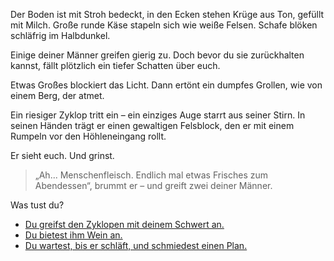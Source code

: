 <!-- Höhle -- Polyphem betritt die Höhle -->

Der Boden ist mit Stroh bedeckt, in den Ecken stehen Krüge aus Ton, gefüllt mit Milch. Große runde Käse stapeln sich wie weiße Felsen. Schafe blöken schläfrig im Halbdunkel.

Einige deiner Männer greifen gierig zu. Doch bevor du sie zurückhalten kannst, fällt plötzlich ein tiefer Schatten über euch.

Etwas Großes blockiert das Licht. Dann ertönt ein dumpfes Grollen, wie von einem Berg, der atmet.

Ein riesiger Zyklop tritt ein – ein einziges Auge starrt aus seiner Stirn. In seinen Händen trägt er einen gewaltigen Felsblock, den er mit einem Rumpeln vor den Höhleneingang rollt.

Er sieht euch. Und grinst.

> „Ah... Menschenfleisch. Endlich mal etwas Frisches zum Abendessen“, brummt er – und greift zwei deiner Männer.

<script>
    crew_count -= 2;
</script>

Was tust du?

- [Du greifst den Zyklopen mit deinem Schwert an.](6)
- [Du bietest ihm Wein an.](5)
- [Du wartest, bis er schläft, und schmiedest einen Plan.](7)
